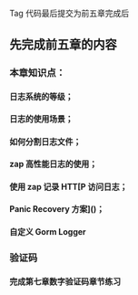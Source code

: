 #### 
Tag  代码最后提交为前五章完成后
## 先完成前五章的内容
### 本章知识点：
#### 日志系统的等级；
#### 日志的使用场景；
#### 如何分割日志文件；
#### zap 高性能日志的使用；
#### 使用 zap 记录 HTT[P 访问日志；
#### Panic Recovery 方案]()；
#### 自定义 Gorm Logger
### 验证码
#### 完成第七章数字验证码章节练习